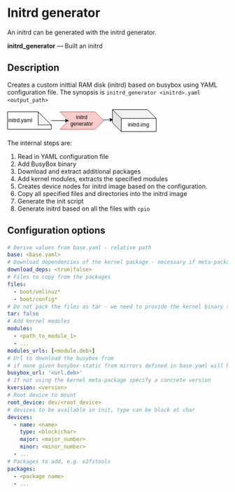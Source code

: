 # Initrd generator

An initrd can be generated with the initrd generator.

**initrd_generator** — Built an initrd

## Description

Creates a custom inittial RAM disk (initrd) based on busybox using YAML configuration file.
The synopsis is `initrd_generator <initrd>.yaml <output_path>`

![BuildTools](../assets/initrd_generator.drawio.png)

The internal steps are:

 1. Read in YAML configuration file
 2. Add BusyBox binary
 3. Download and extract additional packages
 4. Add kernel modules, extracts the specified modules
 5. Creates device nodes for initrd image based on the configuration.
 6. Copy all specified files and directories into the initrd image
 7. Generate the init script
 8. Generate initrd based on all the files with `cpio`

## Configuration options

```yaml
# Derive values from base.yaml - relative path
base: <base.yaml>
# Download dependencies of the kernel package - necessary if meta-package is specified
download_deps: <true|false>
# Files to copy from the packages
files:
  - boot/vmlinuz*
  - boot/config*
# Do not pack the files as tar - we need to provide the kernel binary to QEMU
tar: false
# Add kernel modules
modules:
  - <path_to_module_1>
  - ...
modules_urls: [<module.deb>]
# Url to download the busybox from
# if none given busybox-static from mirrors defined in base.yaml will be used
busybox_url: '<url.deb>'
# If not using the kernel meta-package specify a concrete version
kversion: <version>
# Root device to mount
root_device: dev/<root_device>
# devices to be available in init, type can be block ot char
devices:
  - name: <name>
    type: <block|char>
    major: <major_number>
    minor: <minor_number>
  - ...
# Packages to add, e.g. e2fstools
packages:
  - <package name>
  - ...
```
